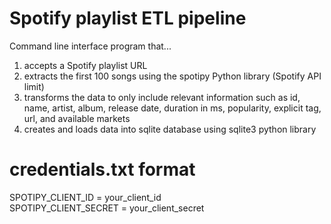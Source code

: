 # Spotify playlist ETL pipeline
Command line interface program that...
1) accepts a Spotify playlist URL
2) extracts the first 100 songs using the spotipy Python library (Spotify API limit) 
3) transforms the data to only include relevant information such as id, name, artist, album, release date, duration in ms, popularity, explicit tag, url, and available markets
4) creates and loads data into sqlite database using sqlite3 python library

# credentials.txt format
SPOTIPY_CLIENT_ID = your_client_id<br>
SPOTIPY_CLIENT_SECRET = your_client_secret
